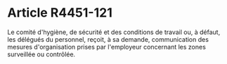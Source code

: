 # Article R4451-121

  
Le comité d'hygiène, de sécurité et des conditions de travail ou, à défaut, les délégués du personnel, reçoit, à sa demande, communication des mesures d'organisation prises par l'employeur concernant les zones surveillée ou contrôlée.